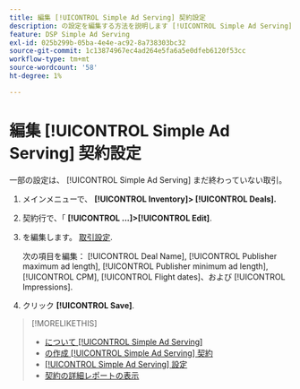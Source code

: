 ```yaml
---
title: 編集 [!UICONTROL Simple Ad Serving] 契約設定
description: の設定を編集する方法を説明します [!UICONTROL Simple Ad Serving] 契約
feature: DSP Simple Ad Serving
exl-id: 025b299b-05ba-4e4e-ac92-8a738303bc32
source-git-commit: 1c13874967ec4ad264e5fa6a5e0dfeb6120f53cc
workflow-type: tm+mt
source-wordcount: '58'
ht-degree: 1%

---
```


# 編集 [!UICONTROL Simple Ad Serving] 契約設定

一部の設定は、 [!UICONTROL Simple Ad Serving] まだ終わっていない取引。

1. メインメニューで、 **[!UICONTROL Inventory]> [!UICONTROL Deals].**

1. 契約行で、「  **[!UICONTROL ...]>[!UICONTROL Edit]**.

1. を編集します。 [取引設定](simple-deal-settings.md).

   次の項目を編集： [!UICONTROL Deal Name], [!UICONTROL Publisher maximum ad length], [!UICONTROL Publisher minimum ad length], [!UICONTROL CPM], [!UICONTROL Flight dates]、および [!UICONTROL Impressions].

1. クリック **[!UICONTROL Save]**.

>[!MORELIKETHIS]
>
>* [について [!UICONTROL Simple Ad Serving]](simple-deal-about.md)
>* [の作成 [!UICONTROL Simple Ad Serving] 契約](simple-deal-create.md)
>* [[!UICONTROL Simple Ad Serving] 設定](simple-deal-settings.md)
>* [契約の詳細レポートの表示](/help/dsp/inventory/deal-view-report.md)


<!-- add back when reimplemented:
>* [View Event-Tracking Pixels for a [!UICONTROL Simple Ad Serving] Deal](simple-deal-show-pixels.md)
-->
